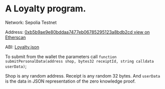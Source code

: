 # A Loyalty program.

Network: Sepolia Testnet

Address: [0xb5b9ae9e80bddaa7477eb06785295123a8bdb2cd view on Etherscan](https://sepolia.etherscan.io/address/0xb5b9ae9e80bddaa7477eb06785295123a8bdb2cd#code)

ABI: [Loyalty.json](./abi/contracts/Loyalty.sol/Loyalty.json)

To submit from the wallet the parameters call
`function submitPersonalData(address shop, bytes32 receiptId, string calldata userData)`;

Shop is any random address.
Receipt is any random 32 bytes.
And `userData` is the data in JSON representation of the zero knowledge proof.

